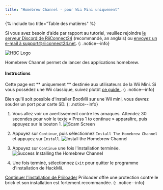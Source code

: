 ```yaml
---
title: "Homebrew Channel - pour Wii Mini uniquement"
---
```


{% include toc title="Table des matières" %}

Si vous avez besoin d’aide par rapport au tutoriel, veuillez rejoindre [le serveur Discord de RiiConnect24](https://discord.gg/b4Y7jfD) (recommandé, an anglais) ou [envoyez un e-mail à support@riiconnect24.net](mailto:support@riiconnect24.net).
{: .notice--info}

![HBC Logo](/images/hbc.png)

Homebrew Channel permet de lancer des applications homebrew.

#### Instructions
Cette page est ** uniquement ** destinée aux utilisateurs de la Wii Mini. Si vous possédez une Wii classique, suivez plutôt [ ce guide ](hbc).
{: .notice--info}

Bien qu'il soit possible d'installer BootMii sur une Wii mini, vous devrez souder un port pour carte SD.
{: .notice--info}

1. Vous allez voir un avertissement contre les arnaques. Attendez 30 secondes pour voir le texte « Press 1 to continue » apparaître, puis appuyez sur le bouton 1. ![Scam Screen](/images/Wii/ScamScreen.png)

1. Appuyez sur `Continue`, puis sélectionnez `Install The Homebrew Channel` et appuyez sur `Install`. ![Install the Homebrew Channel](/images/Wii/InstallHomebrewChannel.png)

1. Appuyez sur `Continue` une fois l'installation terminée.![Success Installing the Homebrew Channel](/images/Wii/SuccessHBC.png)


1. Une fois terminé, sélectionnez `Exit` pour quitter le programme d'installation de HackMii.

[ Continuer l'installation de Priiloader](priiloader) Priiloader offre une protection contre le brick et son installation est fortement recommandée.
{: .notice--info}
